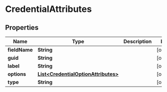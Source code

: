 
# CredentialAttributes

## Properties
Name | Type | Description | Notes
------------ | ------------- | ------------- | -------------
**fieldName** | **String** |  |  [optional]
**guid** | **String** |  |  [optional]
**label** | **String** |  |  [optional]
**options** | [**List&lt;CredentialOptionAttributes&gt;**](CredentialOptionAttributes.md) |  |  [optional]
**type** | **String** |  |  [optional]



